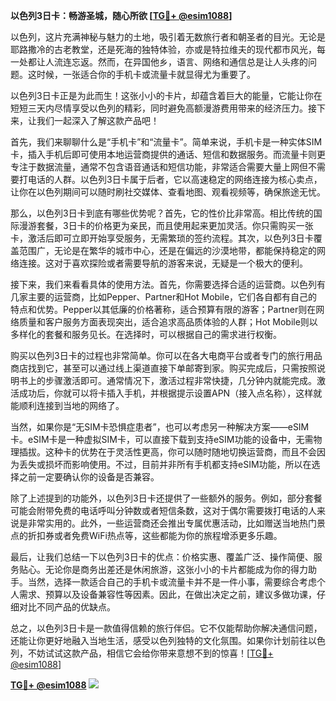 **以色列3日卡：畅游圣城，随心所欲 [[TG💪+ @esim1088](https://t.me/s/esim1088)]**

以色列，这片充满神秘与魅力的土地，吸引着无数旅行者和朝圣者的目光。无论是耶路撒冷的古老教堂，还是死海的独特体验，亦或是特拉维夫的现代都市风光，每一处都让人流连忘返。然而，在异国他乡，语言、网络和通信总是让人头疼的问题。这时候，一张适合你的手机卡或流量卡就显得尤为重要了。

以色列3日卡正是为此而生！这张小小的卡片，却蕴含着巨大的能量，它能让你在短短三天内尽情享受以色列的精彩，同时避免高额漫游费用带来的经济压力。接下来，让我们一起深入了解这款产品吧！

首先，我们来聊聊什么是“手机卡”和“流量卡”。简单来说，手机卡是一种实体SIM卡，插入手机后即可使用本地运营商提供的通话、短信和数据服务。而流量卡则更专注于数据流量，通常不包含语音通话和短信功能，非常适合需要大量上网但不需要打电话的人群。以色列3日卡属于后者，它以高速稳定的网络连接为核心卖点，让你在以色列期间可以随时刷社交媒体、查看地图、观看视频等，确保旅途无忧。

那么，以色列3日卡到底有哪些优势呢？首先，它的性价比非常高。相比传统的国际漫游套餐，3日卡的价格更为亲民，而且使用起来更加灵活。你只需购买一张卡，激活后即可立即开始享受服务，无需繁琐的签约流程。其次，以色列3日卡覆盖范围广，无论是在繁华的城市中心，还是在偏远的沙漠地带，都能保持稳定的网络连接。这对于喜欢探险或者需要导航的游客来说，无疑是一个极大的便利。

接下来，我们来看看具体的使用方法。首先，你需要选择合适的运营商。以色列有几家主要的运营商，比如Pepper、Partner和Hot Mobile，它们各自都有自己的特点和优势。Pepper以其低廉的价格著称，适合预算有限的游客；Partner则在网络质量和客户服务方面表现突出，适合追求高品质体验的人群；Hot Mobile则以多样化的套餐和服务见长。在选择时，可以根据自己的需求进行权衡。

购买以色列3日卡的过程也非常简单。你可以在各大电商平台或者专门的旅行用品商店找到它，甚至可以通过线上渠道直接下单邮寄到家。购买完成后，只需按照说明书上的步骤激活即可。通常情况下，激活过程非常快捷，几分钟内就能完成。激活成功后，你就可以将卡插入手机，并根据提示设置APN（接入点名称），这样就能顺利连接到当地的网络了。

当然，如果你是“无SIM卡恐惧症患者”，也可以考虑另一种解决方案——eSIM卡。eSIM卡是一种虚拟SIM卡，可以直接下载到支持eSIM功能的设备中，无需物理插拔。这种卡的优势在于灵活性更高，你可以随时随地切换运营商，而且不会因为丢失或损坏而影响使用。不过，目前并非所有手机都支持eSIM功能，所以在选择之前一定要确认你的设备是否兼容。

除了上述提到的功能外，以色列3日卡还提供了一些额外的服务。例如，部分套餐可能会附带免费的电话呼叫分钟数或者短信条数，这对于偶尔需要拨打电话的人来说是非常实用的。此外，一些运营商还会推出专属优惠活动，比如赠送当地热门景点的折扣券或者免费WiFi热点等，这些都能为你的旅程增添更多乐趣。

最后，让我们总结一下以色列3日卡的优点：价格实惠、覆盖广泛、操作简便、服务贴心。无论你是商务出差还是休闲旅游，这张小小的卡片都能成为你的得力助手。当然，选择一款适合自己的手机卡或流量卡并不是一件小事，需要综合考虑个人需求、预算以及设备兼容性等因素。因此，在做出决定之前，建议多做功课，仔细对比不同产品的优缺点。

总之，以色列3日卡是一款值得信赖的旅行伴侣。它不仅能帮助你解决通信问题，还能让你更好地融入当地生活，感受以色列独特的文化氛围。如果你计划前往以色列，不妨试试这款产品，相信它会给你带来意想不到的惊喜！[[TG💪+ @esim1088](https://t.me/s/esim1088)]

**[TG💪+ @esim1088](https://t.me/s/esim1088) ![](https://i.postimg.cc/4NQfJmqS/Snipaste-2025-05-13-00-14-12.png)**